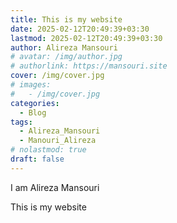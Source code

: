 ```yaml
---
title: This is my website
date: 2025-02-12T20:49:39+03:30
lastmod: 2025-02-12T20:49:39+03:30
author: Alireza Mansouri
# avatar: /img/author.jpg
# authorlink: https://mansouri.site
cover: /img/cover.jpg
# images:
#   - /img/cover.jpg
categories:
  - Blog
tags:
  - Alireza_Mansouri
  - Manouri_Alireza
# nolastmod: true
draft: false
---
```


I am Alireza Mansouri

<!--more-->

This is my website